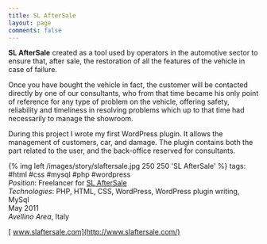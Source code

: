 ```yaml
---
title: SL AfterSale
layout: page
comments: false
---
```

**SL AfterSale** created as a tool used by operators in the automotive sector to ensure that, after sale, the restoration of all the features of the vehicle in case of failure.

Once you have bought the vehicle in fact, the customer will be contacted directly by one of our consultants, who from that time became his only point of reference for any type of problem on the vehicle, offering safety, reliability and timeliness in resolving problems which up to that time had necessarily to manage the showroom.

During this project I wrote my first WordPress plugin. It allows the management of customers, car, and damage. The plugin contains both the part related to the user, and the back-office reserved for consultants.

{% img left /images/story/slaftersale.jpg 250 250 'SL AfterSale' %}
tags: #html #css #mysql #php #wordpress  
_Position_: Freelancer for [SL AfterSale](http://www.slaftersale.com/ "SL AfterSale")  
_Technologies_: PHP, HTML, CSS, WordPress, WordPress plugin writing, MySql  
May 2011  
_Avellino Area_, Italy

[<i class="icon-external-link"></i>&nbsp;www.slaftersale.com](http://www.slaftersale.com/)
